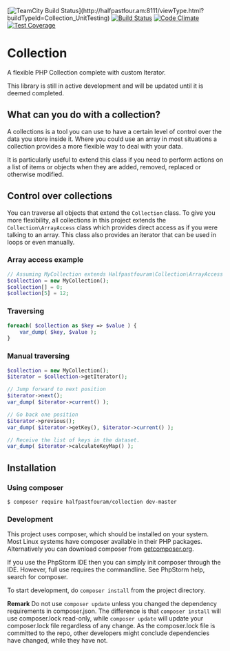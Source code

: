 [![TeamCity Build Status](http://halfpastfour.am:8111/app/rest/builds/buildType:(id:Collection_UnitTesting)/statusIcon)](http://halfpastfour.am:8111/viewType.html?buildTypeId=Collection_UnitTesting)
[![Build Status](https://travis-ci.org/halfpastfouram/collection.svg?branch=master)](https://travis-ci.org/halfpastfouram/collection)
[![Code Climate](https://codeclimate.com/github/halfpastfouram/collection/badges/gpa.svg)](https://codeclimate.com/github/halfpastfouram/collection)
[![Test Coverage](https://codeclimate.com/github/halfpastfouram/collection/badges/coverage.svg)](https://codeclimate.com/github/halfpastfouram/collection/coverage)

# Collection
A flexible PHP Collection complete with custom Iterator.

This library is still in active development and will be updated until it is deemed completed.

## What can you do with a collection?
A collections is a tool you can use to have a certain level of control over the data you store inside it. Where you could use an array in most situations a collection provides a more flexible way to deal with your data.

It is particularly useful to extend this class if you need to perform actions on a list of items or objects when they are added, removed, replaced or otherwise modified.

## Control over collections
You can traverse all objects that extend the `Collection` class. To give you more flexibility, all collections in this project extends the `Collection\ArrayAccess` class which provides direct access as if you were talking to an array. This class also provides an iterator that can be used in loops or even manually.

### Array access example

````php
// Assuming MyCollection extends Halfpastfouram\Collection\ArrayAccess
$collection = new MyCollection();
$collection[] = 0;
$collection[5] = 12;
````

### Traversing

````php
foreach( $collection as $key => $value ) {
    var_dump( $key, $value );
}
````

### Manual traversing

````php
$collection = new MyCollection();
$iterator = $collection->getIterator();

// Jump forward to next position
$iterator->next();
var_dump( $iterator->current() );

// Go back one position
$iterator->previous();
var_dump( $iterator->getKey(), $iterator->current() );

// Receive the list of keys in the dataset.
var_dump( $iterator->calculateKeyMap() );
````

## Installation

### Using composer
    $ composer require halfpastfouram/collection dev-master

### Development
This project uses composer, which should be installed on your system. Most
Linux systems have composer available in their PHP packages.
Alternatively you can download composer from [getcomposer.org](http://getcomposer.org).

If you use the PhpStorm IDE then you can simply init composer through the IDE. However,
full use requires the commandline. See PhpStorm help, search for composer.

To start development, do `composer install` from the project directory. 

**Remark** Do not use `composer update` unless you changed the dependency requirements in composer.json.
The difference is that `composer install` will use composer.lock read-only, 
while `composer update` will update your composer.lock file regardless of any change.
As the composer.lock file is committed to the repo, other developers might conclude 
dependencies have changed, while they have not.
